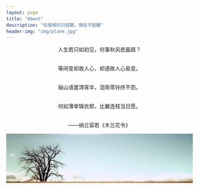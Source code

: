 ```yaml
---
layout: page
title: "About"
description: "似曾相识只孤檠，情在不能醒"
header-img: "img/plane.jpg"
---
```


<center>
人生若只如初见，何事秋风悲画扇？<br><br>

等闲变却故人心，却道故人心易变。<br><br>

骊山语罢清宵半，泪雨零铃终不怨。<br><br>

何如薄幸锦衣郎，比翼连枝当日愿。<br><br>

——纳兰容若《木兰花令》
</center>

<img src="img/tree.jpg" align="center">
